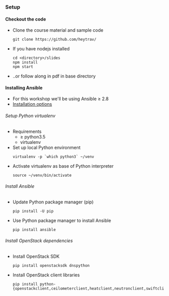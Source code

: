 ### Setup


#### Checkout the code
* Clone the course material and sample code
  ```
  git clone https://github.com/heytrav/
  ```
* If you have nodejs installed
  ```
  cd <directory>/slides
  npm install
  npm start
  ```
* ..or follow along in pdf in base directory


#### Installing Ansible
* For this workshop we'll be using Ansible &ge; 2.8
* [Installation options](http://docs.ansible.com/ansible/latest/intro_installation.html)


###### Setup Python virtualenv
* Requirements
  - &ge; python3.5
  - virtualenv
* Set up local Python environment
   ```shell
   virtualenv -p `which python3` ~/venv
   ```
* <!-- .element: class="fragment" data-fragment-index="0" -->Activate virtualenv as base of Python interpreter
   ```shell
   source ~/venv/bin/activate
   ```


###### Install Ansible
* <!-- .element: class="fragment" data-fragment-index="0" -->Update Python package manager (pip)
   ```
   pip install -U pip
   ```
* <!-- .element: class="fragment" data-fragment-index="1" -->Use Python package manager to install Ansible
   ```
   pip install ansible
   ```


###### Install OpenStack dependencies
* Install OpenStack SDK
   ```
   pip install openstacksdk dnspython
   ```
* Install OpenStack client libraries
   ```
   pip install python-{openstackclient,ceilometerclient,heatclient,neutronclient,swiftclient,octaviaclient,magnumclient}
   ```
   <!-- .element: style="font-size:8pt;"  -->
